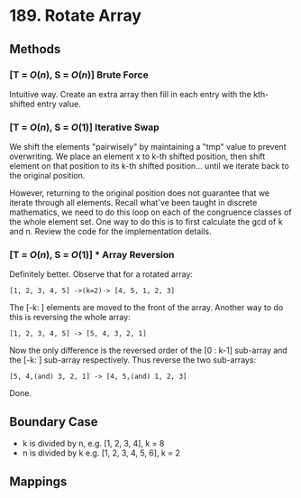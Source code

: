 # 189. Rotate Array

## Methods
<!-- where I log the developments of my thinkings  -->
### [T = $O(n)$, S = $O(n)$] Brute Force 
Intuitive way. Create an extra array then fill in each entry with the kth-shifted entry value.

### [T = $O(n)$, S = $O(1)$] Iterative Swap
We shift the elements "pairwisely" by maintaining a "tmp" value to prevent overwriting. We place an element x to k-th shifted position, then shift element on that position to its k-th shifted position... until we iterate back to the original position.

However, returning to the original position does not guarantee that we iterate through all elements. Recall what've been taught in discrete mathematics, we need to do this loop on each of the congruence classes of the whole element set. One way to do this is to first calculate the gcd of k and n. Review the code for the implementation details.

### [T = $O(n)$, S = $O(1)$] * Array Reversion
Definitely better. Observe that for a rotated array:
```
[1, 2, 3, 4, 5] ->(k=2)-> [4, 5, 1, 2, 3]
```
The [-k: ] elements are moved to the front of the array. Another way to do this is reversing the whole array:
```
[1, 2, 3, 4, 5] -> [5, 4, 3, 2, 1]
```
Now the only difference is the reversed order of the [0 : k-1] sub-array and the [-k: ] sub-array respectively. Thus reverse the two sub-arrays:
```
[5, 4,(and) 3, 2, 1] -> [4, 5,(and) 1, 2, 3] 
```
Done.

## Boundary Case
<!-- where I log the boundary conditions to think of. -->
- k is divided by n, e.g. [1, 2, 3, 4], k = 8
- n is divided by k e.g. [1, 2, 3, 4, 5, 6], k = 2

## Mappings
<!-- where I build mappings to related topics and log developments. -->